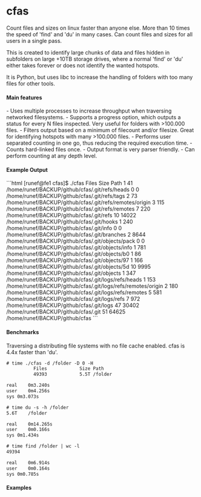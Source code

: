 cfas
====

Count files and sizes on linux faster than anyone else. More than 10 times the speed of 'find' and 'du' in many cases. Can count files and sizes for all users in a single pass.

This is created to identify large chunks of data and files hidden in subfolders on
large +10TB storage drives, where a normal 'find' or 'du' either takes forever or
does not identify the wanted hotspots.

It is Python, but uses libc to increase the handling of folders with too many files for other tools.


<h4>Main features</h4>
 - Uses multiple processes to increase throughput when traversing networked filesystems.                                                                                                              - Supports a progress option, which outputs a status for every N files inspected. Very useful for folders with >100.000 files.
 - Filters output based on a minimum of filecount and/or filesize. Great for identifying hotspots with many >100.000 files.
 - Performs user separated counting in one go, thus reducing the required execution time.
 - Counts hard-linked files once.
 - Output format is very parser friendly.
 - Can perform counting at any depth level.


<h4>Example Output</h4>
```html
[runef@fe1 cfas]$ ./cfas 
          Files            Size Path
              1              41 /home/runef/BACKUP/github/cfas/.git/refs/heads
              0               0 /home/runef/BACKUP/github/cfas/.git/refs/tags
              2              73 /home/runef/BACKUP/github/cfas/.git/refs/remotes/origin
              3             115 /home/runef/BACKUP/github/cfas/.git/refs/remotes
              7             220 /home/runef/BACKUP/github/cfas/.git/refs
             10           14022 /home/runef/BACKUP/github/cfas/.git/hooks
              1             240 /home/runef/BACKUP/github/cfas/.git/info
              0               0 /home/runef/BACKUP/github/cfas/.git/branches
              2            8644 /home/runef/BACKUP/github/cfas/.git/objects/pack
              0               0 /home/runef/BACKUP/github/cfas/.git/objects/info
              1             781 /home/runef/BACKUP/github/cfas/.git/objects/b0
              1              86 /home/runef/BACKUP/github/cfas/.git/objects/97
              1             166 /home/runef/BACKUP/github/cfas/.git/objects/5d
             10            9995 /home/runef/BACKUP/github/cfas/.git/objects
              1             347 /home/runef/BACKUP/github/cfas/.git/logs/refs/heads
              1             153 /home/runef/BACKUP/github/cfas/.git/logs/refs/remotes/origin
              2             180 /home/runef/BACKUP/github/cfas/.git/logs/refs/remotes
              5             581 /home/runef/BACKUP/github/cfas/.git/logs/refs
              7             972 /home/runef/BACKUP/github/cfas/.git/logs
             47           30402 /home/runef/BACKUP/github/cfas/.git
             51           64625 /home/runef/BACKUP/github/cfas
```


<h4>Benchmarks</h4>

Traversing a distributing file systems with no file cache enabled. cfas is 4.4x faster than 'du'. 
```html
# time ./cfas -d /folder -D 0 -H
          Files            Size Path
          49393            5.5T /folder

real	0m3.240s
user	0m4.256s
sys	0m3.073s

# time du -s -h /folder 
5.6T	/folder

real	0m14.265s
user	0m0.166s
sys	0m1.434s

# time find /folder | wc -l 
49394

real	0m6.914s
user	0m0.164s
sys	0m0.785s
```


<h4>Examples</h4>









